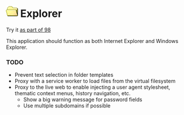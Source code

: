 
# ![](../../images/icons/folder-open-32x32.png) Explorer

Try it [as part of 98](https://98.js.org/) <!--or [standalone](https://98.js.org/programs/explorer/)-->

This application should function as both Internet Explorer and Windows Explorer.

### TODO

- Prevent text selection in folder templates
- Proxy with a service worker to load files from the virtual filesystem
- Proxy to the live web to enable injecting a user agent stylesheet, thematic context menus, history navigation, etc.
  - Show a big warning message for password fields
  - Use multiple subdomains if possible

